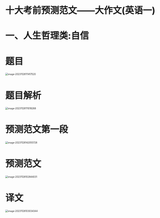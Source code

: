 # 十大考前预测范文——大作文(英语一)



# 一、人生哲理类:自信



# 题目

<img src="https://cvp.oss-cn-shanghai.aliyuncs.com/picgo/202311281114651.png" alt="image-20231128111417520" style="zoom:50%;" />



# 题目解析

<img src="https://cvp.oss-cn-shanghai.aliyuncs.com/picgo/202311281110879.png" alt="image-20231128111018268" style="zoom:50%;" />



# 预测范文第一段

<img src="https://cvp.oss-cn-shanghai.aliyuncs.com/picgo/202311281420599.png" alt="image-20231128142055728" style="zoom:50%;" />



# 预测范文

<img src="https://cvp.oss-cn-shanghai.aliyuncs.com/picgo/202311281028262.png" alt="image-20231128102844031" style="zoom:50%;" />



# 译文

<img src="https://cvp.oss-cn-shanghai.aliyuncs.com/picgo/202311281030553.png" alt="image-20231128103034344" style="zoom:50%;" />
